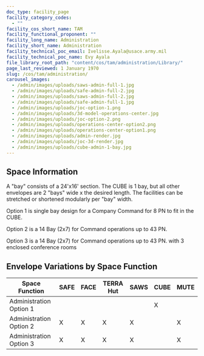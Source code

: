 ```yaml
---
doc_type: facility_page
facility_category_codes:
  - ""
facility_cos_short_name: TAM
facility_functional_proponent: ""
facility_long_name: Administration
facility_short_name: Administration
facility_technical_poc_email: Ivelisse.Ayala@usace.army.mil
facility_technical_poc_name: Evy Ayala
file_library_root_path: "content/cos/tam/administration/Library/"
page_last_reviewed: 1 January 1970
slug: /cos/tam/administration/
carousel_images:
  - /admin/images/uploads/saws-admin-full-1.jpg
  - /admin/images/uploads/safe-admin-full-2.jpg
  - /admin/images/uploads/saws-admin-full-2.jpg
  - /admin/images/uploads/safe-admin-full-1.jpg
  - /admin/images/uploads/joc-option-1.png
  - /admin/images/uploads/3d-model-operations-center.jpg
  - /admin/images/uploads/joc-option-2.png
  - /admin/images/uploads/operations-center-option2.png
  - /admin/images/uploads/operations-center-option1.png
  - /admin/images/uploads/admin-render.jpg
  - /admin/images/uploads/joc-3d-render.jpg
  - /admin/images/uploads/cube-admin-1-bay.jpg
---
```


## Space Information

A "bay" consists of a 24'x16' section. The CUBE is 1 bay, but all other envelopes are 2 "bays" wide x the desired length. The facilities can be stretched or shortened modularly per "bay" width.

Option 1 is single bay design for a Company Command for 8 PN to fit in the CUBE.

Option 2 is a 14 Bay (2x7) for Command operations up to 43 PN.

Option 3 is a 14 Bay (2x7) for Command operations up to 43 PN. with 3 enclosed conference rooms

## Envelope Variations by Space Function

| Space Function          | SAFE | FACE | TERRA Hut | SAWS | CUBE | MUTE |
| ----------------------- | ---- | ---- | --------- | ---- | ---- | ---- |
| Administration Option 1 |      |      |           |      | X    |      |
| Administration Option 2 | X    | X    | X         | X    |      | X    |
| Administration Option 3 | X    | X    | X         | X    |      | X    |
